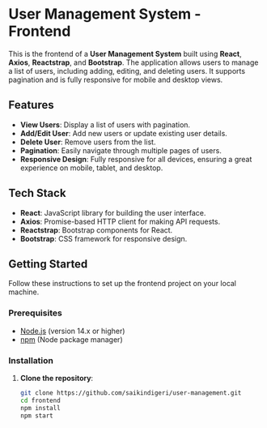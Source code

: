 # User Management System - Frontend

This is the frontend of a **User Management System** built using **React**, **Axios**, **Reactstrap**, and **Bootstrap**. The application allows users to manage a list of users, including adding, editing, and deleting users. It supports pagination and is fully responsive for mobile and desktop views.

## Features

- **View Users**: Display a list of users with pagination.
- **Add/Edit User**: Add new users or update existing user details.
- **Delete User**: Remove users from the list.
- **Pagination**: Easily navigate through multiple pages of users.
- **Responsive Design**: Fully responsive for all devices, ensuring a great experience on mobile, tablet, and desktop.

## Tech Stack

- **React**: JavaScript library for building the user interface.
- **Axios**: Promise-based HTTP client for making API requests.
- **Reactstrap**: Bootstrap components for React.
- **Bootstrap**: CSS framework for responsive design.

## Getting Started

Follow these instructions to set up the frontend project on your local machine.

### Prerequisites

- [Node.js](https://nodejs.org/en/) (version 14.x or higher)
- [npm](https://www.npmjs.com/) (Node package manager)

### Installation

1. **Clone the repository**:

   ```bash
   git clone https://github.com/saikindigeri/user-management.git
   cd frontend
   npm install
   npm start
